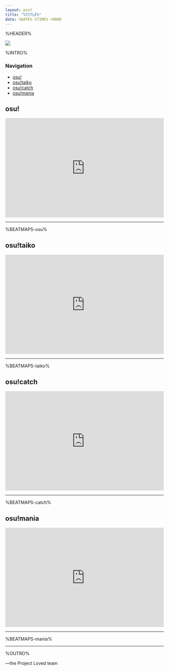 ```yaml
---
layout: post
title: "%TITLE%"
date: %DATE% %TIME% +0000
---
```


%HEADER%

[![](/wiki/shared/news/banners/project-loved.jpg)](https://osu.ppy.sh/community/forums/120)

%INTRO%

### Navigation

- [osu!](#osu)
- [osu!taiko](#osutaiko)
- [osu!catch](#osucatch)
- [osu!mania](#osumania)

## <a name="osu" id="osu"></a>osu!

<iframe width="100%" height="315" src="https://www.youtube.com/embed/%VIDEO-osu%?rel=0" frameborder="0" allow="autoplay; encrypted-media" allowfullscreen></iframe>

---

%BEATMAPS-osu%

## <a name="osutaiko" id="osutaiko"></a>osu!taiko

<iframe width="100%" height="315" src="https://www.youtube.com/embed/%VIDEO-taiko%?rel=0" frameborder="0" allow="autoplay; encrypted-media" allowfullscreen></iframe>

---

%BEATMAPS-taiko%

## <a name="osucatch" id="osucatch"></a>osu!catch

<iframe width="100%" height="315" src="https://www.youtube.com/embed/%VIDEO-catch%?rel=0" frameborder="0" allow="autoplay; encrypted-media" allowfullscreen></iframe>

---

%BEATMAPS-catch%

## <a name="osumania" id="osumania"></a>osu!mania

<iframe width="100%" height="315" src="https://www.youtube.com/embed/%VIDEO-mania%?rel=0" frameborder="0" allow="autoplay; encrypted-media" allowfullscreen></iframe>

---

%BEATMAPS-mania%

---

%OUTRO%

—the Project Loved team
